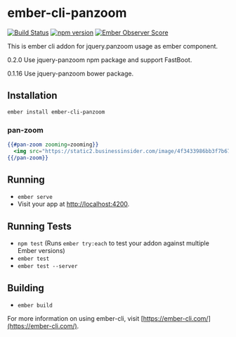 # ember-cli-panzoom

[![Build Status](https://travis-ci.org/systembugtj/ember-cli-panzoom.svg?branch=master)](https://travis-ci.org/systembugtj/ember-cli-panzoom)
[![npm version](https://badge.fury.io/js/ember-cli-panzoom.svg)](https://badge.fury.io/js/ember-cli-panzoom)
[![Ember Observer Score](http://emberobserver.com/badges/ember-cli-panzoom.svg)](http://emberobserver.com/addons/ember-cli-panzoom)


This is ember cli addon for jquery.panzoom usage as ember component.

0.2.0
Use jquery-panzoom npm package and support FastBoot.

0.1.16
Use jquery-panzoom bower package.

## Installation

```bash
ember install ember-cli-panzoom
```

### pan-zoom

```hbs
{{#pan-zoom zooming=zooming}}
  <img src="https://static2.businessinsider.com/image/4f3433986bb3f7b67a00003c/a-parasite-found-in-cats-could-be-manipulating-our-brains.jpg">
{{/pan-zoom}}
```

## Running

* `ember serve`
* Visit your app at [http://localhost:4200](http://localhost:4200).

## Running Tests

* `npm test` (Runs `ember try:each` to test your addon against multiple Ember versions)
* `ember test`
* `ember test --server`

## Building

* `ember build`

For more information on using ember-cli, visit [https://ember-cli.com/](https://ember-cli.com/).
